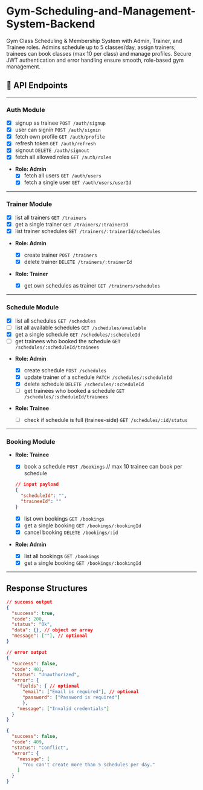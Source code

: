 # Gym-Scheduling-and-Management-System-Backend

Gym Class Scheduling &amp; Membership System with Admin, Trainer, and Trainee roles. Admins schedule up to 5 classes/day, assign trainers; trainees can book classes (max 10 per class) and manage profiles. Secure JWT authentication and error handling ensure smooth, role-based gym management.

## 📡 API Endpoints

---

### Auth Module

- [x] signup as trainee `POST /auth/signup`
- [x] user can signin `POST /auth/signin`
- [x] fetch own profile `GET /auth/profile`
- [x] refresh token `GET /auth/refresh`
- [x] signout `DELETE /auth/signout`
- [x] fetch all allowed roles `GET /auth/roles`

- **Role: Admin**
  - [x] fetch all users `GET /auth/users`
  - [x] fetch a single user `GET /auth/users/userId`

---

### Trainer Module

- [x] list all trainers `GET /trainers`
- [x] get a single trainer `GET /trainers/:trainerId`
- [x] list trainer schedules `GET /trainers/:trainerId/schedules`

- **Role: Admin**

  - [x] create trainer `POST /trainers`
  - [x] delete trainer `DELETE /trainers/:trainerId`

- **Role: Trainer**
  - [x] get own schedules as trainer `GET /trainers/schedules`

---

### Schedule Module

- [x] list all schedules `GET /schedules`
- [ ] list all available schedules `GET /schedules/available` <!-- also that is not booked by more that 10 trainees -->
- [x] get a single schedule `GET /schedules/:scheduleId`
- [ ] get trainees who booked the schedule `GET /schedules/:scheduleId/trainees`

- **Role: Admin**

  - [x] create schedule `POST /schedules`
  - [x] update trainer of a schedule `PATCH /schedules/:scheduleId`
  - [x] delete schedule `DELETE /schedules/:scheduleId`
  - [ ] get trainees who booked a schedule `GET /schedules/:scheduleId/trainees`

- **Role: Trainee**
  - [ ] check if schedule is full (trainee-side) `GET /schedules/:id/status`

---

### Booking Module

- **Role: Trainee**

  - [x] book a schedule `POST /bookings` // max 10 trainee can book per schedule

  ```json
  // input payload
  {
    "scheduleId": "",
    "traineeId": ""
  }
  ```

  - [x] list own bookings `GET /bookings`
  - [x] get a single booking `GET /bookings/:bookingId`
  - [x] cancel booking `DELETE /bookings/:id`

- **Role: Admin**
  - [x] list all bookings `GET /bookings`
  - [x] get a single booking `GET /bookings/:bookingId`

---

## Response Structures

```json
// success output
{
  "success": true,
  "code": 200,
  "status": "Ok",
  "data": {}, // object or array
  "message": [""], // optional
}

// error output
{
  "success": false,
  "code": 401,
  "status": "Unauthorized",
  "error": {
    "fields": { // optional
      "email": ["Email is required"], // optional
      "password": ["Password is required"]
      },
    "message": ["Invalid credentials"]
  }
}

{
  "success": false,
  "code": 409,
  "status": "Conflict",
  "error": {
    "message": [
      "You can't create more than 5 schedules per day."
    ]
  }
}
```
